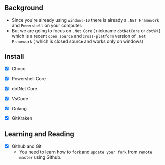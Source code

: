 ## Background

- Since you're already using `windows-10` there is already a `.NET Framework` and `Powershell` on your computer.
- But we are going to focus on `.Net Core` ( nickname `dotNetCore` or `dotVM` ) which is a recent `open source` and `cross-platform` version of `.Net Framework` ( which is closed source and works only on windows) 


## Install

- [x] Choco
- [x] Powershell Core
- [x] dotNet Core
- [x] VsCode
- [x] Golang
- [x] GitKraken


## Learning and Reading
- [x] Github and Git
  - You need to learn how to `fork` and `update your fork` from `remote master` using Github. 
